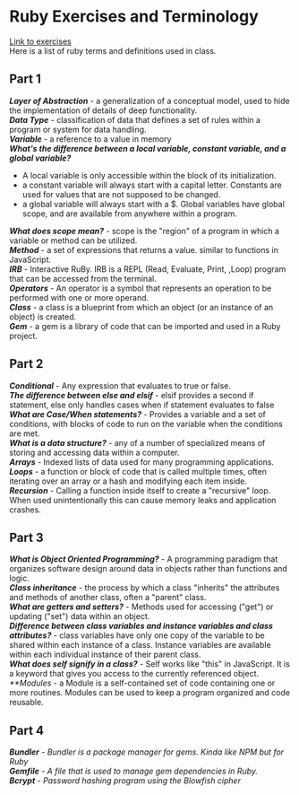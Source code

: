 # Ruby Exercises and Terminology 
[Link to exercises](https://github.com/cruzgerman216/CodeLabs-Ruby-on-Rails-Exercises) <br>
Here is a list of ruby terms and definitions used in class.

## Part 1 
<em>**Layer of Abstraction**</em> - a generalization of a conceptual model, used to hide the implementation of details of deep functionality. <br>
<em>**Data Type**</em> - classification of data that defines a set of rules within a program or system for data handling. <br>
<em>**Variable**</em> - a reference to a value in memory <br>
<em>**What's the difference between a local variable, constant variable, and a global variable?**</em>
  - A local variable is only accessible within the block of its initialization.
  - a constant variable will always start with a capital letter. Constants are used for values that are not supposed to be changed.
  - a global variable will always start with a $. Global variables have global scope, and are available from anywhere within a program.
 
<em>**What does scope mean?**</em> - scope is the "region" of a program in which a variable or method can be utilized. <br>
<em>**Method**</em> - a set of expressions that returns a value. similar to functions in JavaScript. <br>
<em>**IRB**</em> - Interactive RuBy. IRB is a REPL (Read, Evaluate, Print, ,Loop) program that can be accessed from the terminal. <br>
<em>**Operators**</em> - An operator is a symbol that represents an operation to be performed with one or more operand.  <br>
<em>**Class**</em> - a class is a blueprint from which an object (or an instance of an object) is created. <br>
<em>**Gem**</em> - a gem is a library of code that can be imported and used in a Ruby project. <br>

## Part 2
<em>**Conditional**</em> - Any expression that evaluates to true or false. <br>
<em>**The difference between else and elsif**</em> - elsif provides a second if statement, else only handles cases when if statement evaluates to false <br>
<em>**What are Case/When statements?**</em> - Provides a variable and a set of conditions, with blocks of code to run on the variable when the conditions are met. <br>
<em>**What is a data structure?**</em> - any of a number of specialized means of storing and accessing data within a computer. <br>
<em>**Arrays**</em> - Indexed lists of data used for many programming applications. <br>
<em>**Loops**</em> - a function or block of code that is called multiple times, often iterating over an array or a hash and modifying each item inside. <br>
<em>**Recursion**</em> - Calling a function inside itself to create a "recursive" loop. When used unintentionally this can cause memory leaks and application crashes. <br>

## Part 3
<em>**What is Object Oriented Programming?**</em> - A programming paradigm that organizes software design around data in objects rather than functions and logic. <br>
<em>**Class inheritance**</em> - the process by which a class "inherits" the attributes and methods of another class, often a "parent" class. <br>
<em>**What are getters and setters?**</em> - Methods used for accessing ("get") or updating ("set") data within an object. <br>
<em>**Difference between class variables and instance variables and class attributes?**</em> - class variables have only one copy of the variable to be shared within each instance of a class. Instance variables are available within each individual instance of their parent class. <br>
<em>**What does self signify in a class?**</em> - Self works like "this" in JavaScript. It is a keyword that gives you access to the currently referenced object. <br>
<em>**Modules</em> - a Module is a self-contained set of code containing one or more routines. Modules can be used to keep a program organized and code reusable. <br>

## Part 4
<em>**Bundler**<em> - Bundler is a package manager for gems. Kinda like NPM but for Ruby <br>
<em>**Gemfile**<em> - A file that is used to manage gem dependencies in Ruby. <br>
<em>**Bcrypt**<em> - Password hashing program using the Blowfish cipher <br>